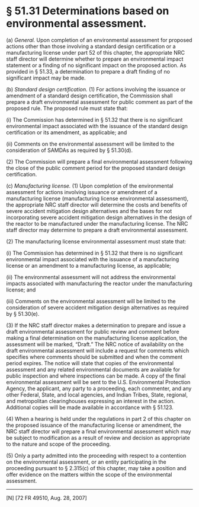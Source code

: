# § 51.31   Determinations based on environmental assessment.

(a) *General.* Upon completion of an environmental assessment for proposed actions other than those involving a standard design certification or a manufacturing license under part 52 of this chapter, the appropriate NRC staff director will determine whether to prepare an environmental impact statement or a finding of no significant impact on the proposed action. As provided in § 51.33, a determination to prepare a draft finding of no significant impact may be made.


(b) *Standard design certification.* (1) For actions involving the issuance or amendment of a standard design certification, the Commission shall prepare a draft environmental assessment for public comment as part of the proposed rule. The proposed rule must state that:


(i) The Commission has determined in § 51.32 that there is no significant environmental impact associated with the issuance of the standard design certification or its amendment, as applicable; and


(ii) Comments on the environmental assessment will be limited to the consideration of SAMDAs as required by § 51.30(d).


(2) The Commission will prepare a final environmental assessment following the close of the public comment period for the proposed standard design certification.


(c) *Manufacturing license.* (1) Upon completion of the environmental assessment for actions involving issuance or amendment of a manufacturing license (manufacturing license environmental assessment), the appropriate NRC staff director will determine the costs and benefits of severe accident mitigation design alternatives and the bases for not incorporating severe accident mitigation design alternatives in the design of the reactor to be manufactured under the manufacturing license. The NRC staff director may determine to prepare a draft environmental assessment.


(2) The manufacturing license environmental assessment must state that:


(i) The Commission has determined in § 51.32 that there is no significant environmental impact associated with the issuance of a manufacturing license or an amendment to a manufacturing license, as applicable;


(ii) The environmental assessment will not address the environmental impacts associated with manufacturing the reactor under the manufacturing license; and


(iii) Comments on the environmental assessment will be limited to the consideration of severe accident mitigation design alternatives as required by § 51.30(e).


(3) If the NRC staff director makes a determination to prepare and issue a draft environmental assessment for public review and comment before making a final determination on the manufacturing license application, the assessment will be marked, “Draft.” The NRC notice of availability on the draft environmental assessment will include a request for comments which specifies where comments should be submitted and when the comment period expires. The notice will state that copies of the environmental assessment and any related environmental documents are available for public inspection and where inspections can be made. A copy of the final environmental assessment will be sent to the U.S. Environmental Protection Agency, the applicant, any party to a proceeding, each commenter, and any other Federal, State, and local agencies, and Indian Tribes, State, regional, and metropolitan clearinghouses expressing an interest in the action. Additional copies will be made available in accordance with § 51.123.


(4) When a hearing is held under the regulations in part 2 of this chapter on the proposed issuance of the manufacturing license or amendment, the NRC staff director will prepare a final environmental assessment which may be subject to modification as a result of review and decision as appropriate to the nature and scope of the proceeding.


(5) Only a party admitted into the proceeding with respect to a contention on the environmental assessment, or an entity participating in the proceeding pursuant to § 2.315(c) of this chapter, may take a position and offer evidence on the matters within the scope of the environmental assessment.



---

[N] [72 FR 49510, Aug. 28, 2007]




